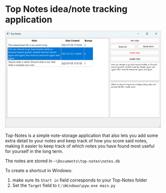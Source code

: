 # Top Notes idea/note tracking application

![A screenshot showcasing what Top-Notes looks like](screenshot.png "Top-Notes example screenshot")

Top-Notes is a simple note-storage application that also lets you add some extra detail to your notes and keep track of how you score said notes, making it easier to keep track of which notes you have found most useful for yourself in the long term.

The notes are stored in `~\Documents\top-notes\notes.db`

To create a shortcut in Windows:
1. make sure its `Start in` field corresponds to your Top-Notes folder
2. Set the `Target` field to `C:\Windows\pyw.exe main.py`